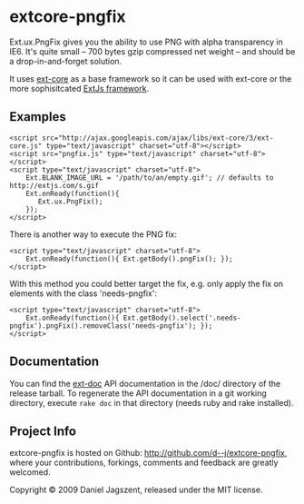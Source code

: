 extcore-pngfix
==============

Ext.ux.PngFix gives you the ability to use PNG with alpha transparency in IE6. It's quite small – 700 bytes gzip compressed net weight – and should be a drop-in-and-forget solution.

It uses [ext-core](http://www.extjs.com/products/extcore/) as a base framework so it can be used 
with ext-core or the more sophisitcated [ExtJs framework](http://www.extjs.com/products/extjs/).


Examples
--------

    <script src="http://ajax.googleapis.com/ajax/libs/ext-core/3/ext-core.js" type="text/javascript" charset="utf-8"></script>
    <script src="pngfix.js" type="text/javascript" charset="utf-8"></script>
    <script type="text/javascript" charset="utf-8">
        Ext.BLANK_IMAGE_URL = '/path/to/an/empty.gif'; // defaults to http://extjs.com/s.gif
        Ext.onReady(function(){
           Ext.ux.PngFix(); 
        });
    </script>

There is another way to execute the PNG fix:

    <script type="text/javascript" charset="utf-8">
        Ext.onReady(function(){ Ext.getBody().pngFix(); });
    </script>

With this method you could better target the fix, e.g. only apply the fix on elements with the class 'needs-pngfix':

    <script type="text/javascript" charset="utf-8">
        Ext.onReady(function(){ Ext.getBody().select('.needs-pngfix').pngFix().removeClass('needs-pngfix'); });
    </script>


Documentation
-------------

You can find the [ext-doc](http://code.google.com/p/ext-doc/) API documentation in the /doc/ directory of the release tarball. To regenerate the API documentation in a git working directory, execute <code>rake doc</code> in that directory (needs ruby and rake installed).


Project Info
------------

extcore-pngfix is hosted on Github: <http://github.com/d--j/extcore-pngfix>, where your contributions, forkings, comments and feedback are greatly welcomed.

Copyright © 2009 Daniel Jagszent, released under the MIT license.
